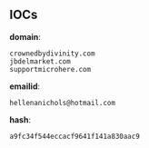 
## IOCs

__domain__:

```text
crownedbydivinity.com
jbdelmarket.com
supportmicrohere.com
```
__emailid__:

```text
hellenanichols@hotmail.com
```
__hash__:

```text
a9fc34f544eccacf9641f141a830aac9
```